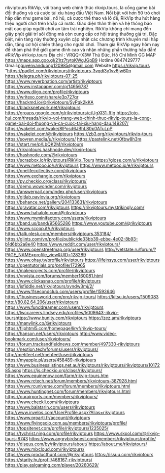 rikviptours
RikVip, với trang web chính thức rikvip.tours, là cổng game bài đổi thưởng và cá cược tài xỉu hàng đầu Việt Nam. Nổi bật với hơn 50 trò chơi hấp dẫn như game bài, nổ hũ, cá cược thể thao và lô đề, RikVip thu hút hàng triệu người chơi trên khắp cả nước. Giao diện thân thiện và hệ thống bảo mật cao giúp người chơi an tâm trải nghiệm. RikVip không chỉ mang đến giây phút giải trí sôi động mà còn cung cấp cơ hội trúng thưởng giá trị. Đặc biệt, nền tảng này thường xuyên cập nhật các chương trình khuyến mãi hấp dẫn, tăng cơ hội chiến thắng cho người chơi. Tham gia RikVip ngay hôm nay để khám phá thế giới game đỉnh cao và nhận những phần thưởng hấp dẫn!
 #RikVip #rikvip.tours
Địa chỉ :  VRQQ+X3W Thủ Đức, Hồ Chí Minh
GG MAP https://maps.app.goo.gl/21rz7tytoKWgJGpB9 
Hotline 0847429777
Gmail:nguyenvanduong120985@gmail.com
Website https://rikvip.tours 
"https://padlet.com/rikviptours/rikviptours-3vqdi3y1vv6jw60n
https://telegra.ph/rikviptours-07-25
https://www.reverbnation.com/artist/rikviptours
https://www.instapaper.com/p/14656787
https://www.diigo.com/profile/rikviptours
https://writexo.com/share/e3p727qr
https://hackmd.io/@rikviptours/SyPqk2kKA
https://blacksnetwork.net/rikviptours
https://groups.google.com/g/rikviptours/c/UgXI31-ffig
https://oto-hui.com/threads/rikvip-voi-trang-web-chinh-thuc-rikvip-tours-la-cong-game-bai-doi-thuong-va-ca-cuoc-tai-xiu-hang-dau.149207/
https://wakelet.com/wake/8lPosd6JBhL80p0ATuLpP
https://wakelet.com/@rikviptours
https://zb3.org/rikviptours/rikvip-tours
https://sovren.media/u/rikviptours/
https://pastelink.net/0fbw8h3m
https://start.me/p/LbQK2M/rikviptours
https://rikviptours.hashnode.dev/rikvip-tours
https://hashnode.com/@rikviptours
https://scrapbox.io/rikviptours/RikVip_Tours
https://glose.com/u/rikviptours
https://www.metooo.io/u/rikviptours
https://www.metooo.io/e/rikviptours
https://onelifecollective.com/rikviptours
https://www.exchangle.com/rikviptours
https://py.checkio.org/class/rikviptours/
https://demo.wowonder.com/rikviptours
https://answerpail.com/index.php/user/rikviptours
https://gitlab.pavlovia.org/rikviptours
https://behance.net/gallery/204133631/rikviptours
https://gravatar.com/rikviptours
https://rikviptours.mystrikingly.com/
https://www.hahalolo.com/@rikviptours
https://www.myminifactory.com/users/rikviptours
https://band.us/band/95665286
https://www.youtube.com/@rikviptours
https://www.scoop.it/u/rikviptours
https://talk.plesk.com/members/rikviptours.353184/
https://glints.com/vn/profile/public/de33bb39-ebbe-4e02-8b93-b1d6bb2a8e40
https://www.reddit.com/user/rikviptours/
https://www.openstreetmap.org/user/rikviptours
http://vetstate.ru/forum/?PAGE_NAME=profile_view&UID=128289
https://www.ohay.tv/profile/rikviptours
https://lifeinsys.com/user/rikviptours
https://opentutorials.org/profile/172965
https://makeprojects.com/profile/rikviptours
https://vnvista.com/forums/member160081.html
https://www.clickasnap.com/profile/rikviptours
https://jsfiddle.net/rikviptours/xvndw3mj/2/
https://www.11secondclub.com/users/profile/1593646
https://1businessworld.com/pro/rikvip-tours/
https://kitsu.io/users/1509083
http://80.82.64.206/user/rikviptours
https://www.funddreamer.com/users/rikviptours
https://lwccareers.lindsey.edu/profiles/5008643-rikvip-tourshttps://www.bunity.com/rikviptours
https://zez.am/rikviptours
https://manylink.co/@rikviptours
https://fliphtml5.com/homepage/lirvf/rikvip-tours/
https://hanson.net/users/rikviptours
http://www.video-bookmark.com/user/rikviptours/
https://forum.trackandfieldnews.com/member/497330-rikviptours
https://nextion.tech/forums/users/rikviptours/
http://mehfeel.net/mehfeel/user/rikviptours
https://myapple.pl/users/458489-rikviptours
https://www.businesslistings.net.au/rikviptours/rikviptours/rikviptours/1017285.aspx
https://js.checkio.org/class/rikviptours/
https://www.equinenow.com/farm/rikvip-tours.htm
https://www.rctech.net/forum/members/rikviptours-387928.html
https://www.rcuniverse.com/forum/members/rikviptours.html
https://www.huntingnet.com/forum/members/rikviptours.html
https://ourairports.com/members/rikviptours/
https://www.checkli.com/rikviptours
https://www.balatarin.com/users/rikviptours
http://www.invelos.com/UserProfile.aspx?Alias=rikviptours
https://www.proarti.fr/account/rikviptours
https://www.flyingsolo.com.au/members/rikviptours/profile/
https://topsitenet.com/profile/rikviptours/1235025/
https://tvchrist.ning.com/profile/rikviptours
https://www.skool.com/@rikvip-tours-8743
https://www.angrybirdsnest.com/members/rikviptours/profile/
https://disqus.com/by/rikviptours/about/
https://about.me/rikviptours/
https://www.mixcloud.com/rikviptours/
https://www.producthunt.com/@rikviptours
https://issuu.com/rikviptours
https://starity.hu/profil/468167-rikviptours/
https://play.eslgaming.com/player/20260629/